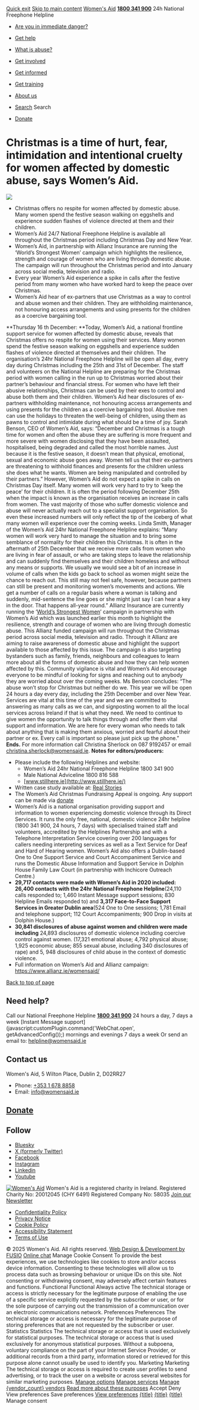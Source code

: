 [Quick exit](https://www.womensaid.ie/get-informed/news-events/media-releases/christmas-is-a-time-of-hurt-fear-intimidation-and-intentional-cruelty/#exit)
[Skip to main content](https://www.womensaid.ie/get-informed/news-events/media-releases/christmas-is-a-time-of-hurt-fear-intimidation-and-intentional-cruelty/#pagecontent "Skip to main content")
[Women's Aid](https://www.womensaid.ie/)
**[1800 341 900](tel:1800341900)** 24h National Freephone Helpline
  * [Are you in immediate danger?](https://www.womensaid.ie/are-you-in-immediate-danger/)
  * [Get help](https://www.womensaid.ie/get-help/)
  * [What is abuse?](https://www.womensaid.ie/what-is-abuse/)
  * [Get involved](https://www.womensaid.ie/get-involved/)
  * [Get informed](https://www.womensaid.ie/get-informed/)
  * [Get training](https://www.womensaid.ie/get-training/)
  * [About us](https://www.womensaid.ie/about-us/)


  * [Search](https://www.womensaid.ie/get-informed/news-events/media-releases/christmas-is-a-time-of-hurt-fear-intimidation-and-intentional-cruelty/)
Search
  * [Donate](https://www.womensaid.ie/get-involved/donate/)


# Christmas is a time of hurt, fear, intimidation and intentional cruelty for women affected by domestic abuse, says Women’s Aid.
[![](https://www.womensaid.ie/app/uploads/2023/05/158454617514616257-1024x683.jpg)](https://www.womensaid.ie/app/uploads/2023/05/158454617514616257-scaled.jpg)
  * Christmas offers no respite for women affected by domestic abuse. Many women spend the festive season walking on eggshells and experience sudden flashes of violence directed at them and their children.
  * Women’s Aid 24/7 National Freephone Helpline is available all throughout the Christmas period including Christmas Day and New Year.
  * Women’s Aid, in partnership with Allianz Insurance are running the ‘World’s Strongest Women’ campaign which highlights the resilience, strength and courage of women who are living through domestic abuse. The campaign will run throughout the Christmas period and into January across social media, television and radio.
  * Every year Women’s Aid experience a spike in calls after the festive period from many women who have worked hard to keep the peace over Christmas.
  * Women’s Aid hear of ex-partners that use Christmas as a way to control and abuse women and their children. They are withholding maintenance, not honouring access arrangements and using presents for the children as a coercive bargaining tool.


**Thursday 16 th December: **Today, Women’s Aid, a national frontline support service for women affected by domestic abuse, reveals that Christmas offers no respite for women using their services. Many women spend the festive season walking on eggshells and experience sudden flashes of violence directed at themselves and their children. The organisation’s 24hr National Freephone Helpline will be open all day, every day during Christmas including the 25th and 31st of December. The staff and volunteers on the National Helpline are preparing for the Christmas period with women calling in the run up to Christmas worried about their partner’s behaviour and financial stress. For women who have left their abusive relationships, Christmas can be used by their exes to control and abuse both them and their children. Women’s Aid hear disclosures of ex-partners withholding maintenance, not honouring access arrangements and using presents for the children as a coercive bargaining tool. Abusive men can use the holidays to threaten the well-being of children, using them as pawns to control and intimidate during what should be a time of joy.
Sarah Benson, CEO of Women’s Aid, says:
“December and Christmas is a tough time for women and often the abuse they are suffering is more frequent and more severe with women disclosing that they have been assaulted, hospitalised, being degraded and called the most horrible names. Just because it is the festive season, it doesn’t mean that physical, emotional, sexual and economic abuse goes away. Women tell us that their ex-partners are threatening to withhold finances and presents for the children unless she does what he wants. Women are being manipulated and controlled by their partners.”
However, Women’s Aid do not expect a spike in calls on Christmas Day itself. Many women will work very hard to try to ‘keep the peace’ for their children. It is often the period following December 25th when the impact is known as the organisation receives an increase in calls from women. The vast majority of those who suffer domestic violence and abuse will never actually reach out to a specialist support organisation. So even these increased numbers will only reflect the tip of the iceberg of what many women will experience over the coming weeks.
Linda Smith, Manager of the Women’s Aid 24hr National Freephone Helpline explains:
“Many women will work very hard to manage the situation and to bring some semblance of normality for their children this Christmas. It is often in the aftermath of 25th December that we receive more calls from women who are living in fear of assault, or who are taking steps to leave the relationship and can suddenly find themselves and their children homeless and without any means or supports. We usually we would see a bit of an increase in volume of calls when the kids go back to school as women might seize the chance to reach out. This still may not feel safe, however, because partners can still be present and monitoring women’s movements and actions. We get a number of calls on a regular basis where a woman is talking and suddenly, mid-sentence the line goes or she might just say I can hear a key in the door. That happens all-year round.”
Allianz Insurance are currently running the ‘[World’s Strongest Women](https://www.youtube.com/watch?v=AqcUDZvOA9M)’ campaign in partnership with Women’s Aid which was launched earlier this month to highlight the resilience, strength and courage of women who are living through domestic abuse. This Allianz funded campaign will run throughout the Christmas period across social media, television and radio. Through it Allianz are aiming to raise awareness of domestic abuse and highlight the support available to those affected by this issue. The campaign is also targeting bystanders such as family, friends, neighbours and colleagues to learn more about all the forms of domestic abuse and how they can help women affected by this. Community vigilance is vital and Women’s Aid encourage everyone to be mindful of looking for signs and reaching out to anybody they are worried about over the coming weeks.
Ms Benson concludes:
“The abuse won’t stop for Christmas but neither do we. This year we will be open 24 hours a day every day, including the 25th December and over New Year. Services are vital at this time of the year and we are committed to answering as many calls as we can, and signposting women to all the local services across Ireland if that is what they need. We need to continue to give women the opportunity to talk things through and offer them vital support and information. We are here for every woman who needs to talk about anything that is making them anxious, worried and fearful about their partner or ex. Every call is important so please just pick up the phone.”
**Ends.** For more information call Christina Sherlock on 087 9192457 or email christina.sherlock@womensaid.ie. 
**Notes for editors/producers:**
  * Please include the following Helplines and website:
    * Women’s Aid 24hr National Freephone Helpline 1800 341 900
    * Male National Adviceline 1800 816 588
    * [www.stillhere.ie](http://www.stillhere.ie/)
  * Written case study available at: [Real Stories](https://www.womensaid.ie/what-is-abuse/real-stories/)
  * The Women’s Aid Christmas Fundraising Appeal is ongoing. Any support can be made via [donate](https://www.womensaid.ie/get-involved/ways-to-give/)
  * Women’s Aid is a national organisation providing support and information to women experiencing domestic violence through its Direct Services. It runs the only free, national, domestic violence 24hr helpline (1800 341 900, 24 hours, 7 days) with specialised trained staff and volunteers, accredited by the Helplines Partnership and with a Telephone Interpretation Service covering over 200 languages for callers needing interpreting services as well as a Text Service for Deaf and Hard of Hearing women. Women’s Aid also offers a Dublin-based One to One Support Service and Court Accompaniment Service and runs the Domestic Abuse Information and Support Service in Dolphin House Family Law Court (in partnership with Inchicore Outreach Centre.)
  * **29,717 contacts were made with Women’s Aid in 2020 included: 26,400 contacts with the 24hr National Freephone Helpline**(24,110 calls responded to; 1,460 Instant Message support sessions; 830 Helpline Emails responded to) and **3,317 Face-to-Face Support Services in Greater Dublin area**(524 One to One sessions; 1,781 Email and telephone support; 112 Court Accompaniments; 900 Drop in visits at Dolphin House.)
  * **30,841 disclosures of abuse against women and children were made including** 24,893 disclosures of domestic violence including coercive control against women. (17,321 emotional abuse; 4,792 physical abuse; 1,925 economic abuse; 855 sexual abuse, including 340 disclosures of rape) and 5, 948 disclosures of child abuse in the context of domestic violence.
  * Full information on Women’s Aid and Allianz campaign: <https://www.allianz.ie/womensaid/>


[Back to top of page](https://www.womensaid.ie/get-informed/news-events/media-releases/christmas-is-a-time-of-hurt-fear-intimidation-and-intentional-cruelty/#top)
## Need help?
Call our National Freephone Helpline **[1800 341 900](tel:1800341900)** 24 hours a day, 7 days a week 
[Instant Message support](javascript:customPlugin.command\('WebChat.open', getAdvancedConfig\(\)\);) mornings and evenings 7 days a week
Or send an email to: helpline@womensaid.ie
## Contact us
Women's Aid, 5 Wilton Place, Dublin 2, D02RR27
  * Phone: [+353 1 678 8858](tel:+35316788858)
  * Email: info@womensaid.ie


## [Donate](https://www.womensaid.ie/get-involved/donate/)
## Follow
  * [Bluesky](https://bsky.app/profile/womensaidireland.bsky.social)
  * [X (formerly Twitter)](https://x.com/Womens_Aid)
  * [Facebook](https://www.facebook.com/womensaid.ie)
  * [Instagram](https://www.instagram.com/womens.aid)
  * [Linkedin](https://www.linkedin.com/company/women's-aid/)
  * [Youtube](https://www.youtube.com/@womensaidireland)


[![Women's Aid](https://www.womensaid.ie/app/themes/womensaidsage9/resources/assets/img/womens-aid-logo-white.svg)](https://www.womensaid.ie/get-informed/news-events/media-releases/christmas-is-a-time-of-hurt-fear-intimidation-and-intentional-cruelty/)
Women's Aid is a registered charity in Ireland.
Registered Charity No: 20012045 (CHY 6491) Registered Company No: 58035
[Join our Newsletter](https://www.womensaid.ie/get-informed/news-events/newsletter/)
  * [Confidentiality Policy](https://www.womensaid.ie/about-us/compliance/confidentiality-policy/)
  * [Privacy Notice](https://www.womensaid.ie/about-us/compliance/privacy-notice/)
  * [Cookie Policy](https://www.womensaid.ie/about-us/compliance/cookie-policy/)
  * [Accessibility Statement](https://www.womensaid.ie/about-us/compliance/accessibility-statement/)
  * [Terms of Use](https://www.womensaid.ie/about-us/compliance/terms-of-use/)


© 2025 Women's Aid. All rights reserved. [Web Design & Development by FUSIO](https://www.fusio.net/?utm_source=WomensAid&utm_medium=Website&utm_campaign=ClientLinks)
[Online chat](https://www.womensaid.ie/get-informed/news-events/media-releases/christmas-is-a-time-of-hurt-fear-intimidation-and-intentional-cruelty/#chat)
Manage Cookie Consent
To provide the best experiences, we use technologies like cookies to store and/or access device information. Consenting to these technologies will allow us to process data such as browsing behaviour or unique IDs on this site. Not consenting or withdrawing consent, may adversely affect certain features and functions.
Functional Functional Always active 
The technical storage or access is strictly necessary for the legitimate purpose of enabling the use of a specific service explicitly requested by the subscriber or user, or for the sole purpose of carrying out the transmission of a communication over an electronic communications network.
Preferences Preferences
The technical storage or access is necessary for the legitimate purpose of storing preferences that are not requested by the subscriber or user.
Statistics Statistics
The technical storage or access that is used exclusively for statistical purposes. The technical storage or access that is used exclusively for anonymous statistical purposes. Without a subpoena, voluntary compliance on the part of your Internet Service Provider, or additional records from a third party, information stored or retrieved for this purpose alone cannot usually be used to identify you.
Marketing Marketing
The technical storage or access is required to create user profiles to send advertising, or to track the user on a website or across several websites for similar marketing purposes.
[Manage options](https://www.womensaid.ie/get-informed/news-events/media-releases/christmas-is-a-time-of-hurt-fear-intimidation-and-intentional-cruelty/) [Manage services](https://www.womensaid.ie/get-informed/news-events/media-releases/christmas-is-a-time-of-hurt-fear-intimidation-and-intentional-cruelty/) [Manage {vendor_count} vendors](https://www.womensaid.ie/get-informed/news-events/media-releases/christmas-is-a-time-of-hurt-fear-intimidation-and-intentional-cruelty/) [Read more about these purposes](https://cookiedatabase.org/tcf/purposes/)
Accept Deny View preferences Save preferences [View preferences](https://www.womensaid.ie/get-informed/news-events/media-releases/christmas-is-a-time-of-hurt-fear-intimidation-and-intentional-cruelty/)
[{title}](https://www.womensaid.ie/get-informed/news-events/media-releases/christmas-is-a-time-of-hurt-fear-intimidation-and-intentional-cruelty/) [{title}](https://www.womensaid.ie/get-informed/news-events/media-releases/christmas-is-a-time-of-hurt-fear-intimidation-and-intentional-cruelty/) [{title}](https://www.womensaid.ie/get-informed/news-events/media-releases/christmas-is-a-time-of-hurt-fear-intimidation-and-intentional-cruelty/)
Manage consent
